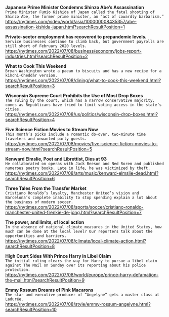 **Japanese Prime Minister Condemns Shinzo Abe’s Assassination**\
`Prime Minister Fumio Kishida of Japan called the fatal shooting of Shinzo Abe, the former prime minister, an “act of cowardly barbarism.”`\
https://nytimes.com/video/world/asia/100000008435357/abe-assassination-kishida-japan.html?searchResultPosition=1

**Private-sector employment has recovered to prepandemic levels.**\
`Service businesses continue to climb back, but government payrolls are still short of February 2020 levels.`\
https://nytimes.com/2022/07/08/business/economy/jobs-report-industries.html?searchResultPosition=2

**What to Cook This Weekend**\
`Bryan Washington wrote a paean to biscuits and has a new recipe for a kimchi-Cheddar version.`\
https://nytimes.com/2022/07/08/dining/what-to-cook-this-weekend.html?searchResultPosition=3

**Wisconsin Supreme Court Prohibits the Use of Most Drop Boxes**\
`The ruling by the court, which has a narrow conservative majority, comes as Republicans have tried to limit voting access in the state’s cities.`\
https://nytimes.com/2022/07/08/us/politics/wisconsin-drop-boxes.html?searchResultPosition=4

**Five Science Fiction Movies to Stream Now**\
`This month’s picks include a romantic do-over, two-minute time travelers and unwanted party guests.`\
https://nytimes.com/2022/07/08/movies/five-science-fiction-movies-to-stream-now.html?searchResultPosition=5

**Kenward Elmslie, Poet and Librettist, Dies at 93**\
`He collaborated on operas with Jack Beeson and Ned Rorem and published numerous poetry books. Late in life, he was victimized by theft.`\
https://nytimes.com/2022/07/08/arts/music/kenward-elmslie-dead.html?searchResultPosition=6

**Three Tales From the Transfer Market**\
`Cristiano Ronaldo’s loyalty, Manchester United’s vision and Barcelona’s complete inability to stop spending explain a lot about the business of modern soccer.`\
https://nytimes.com/2022/07/08/sports/soccer/cristiano-ronaldo-manchester-united-frenkie-de-jong.html?searchResultPosition=7

**The power, and limits, of local action**\
`In the absence of national climate measures in the United States, how much can be done at the local level? Our reporters talk about the opportunities and barriers.`\
https://nytimes.com/2022/07/08/climate/local-climate-action.html?searchResultPosition=8

**High Court Sides With Prince Harry in Libel Claim**\
`The initial ruling clears the way for Harry to pursue a libel claim against The Mail on Sunday over its reporting about his police protection.`\
https://nytimes.com/2022/07/08/world/europe/prince-harry-defamation-the-mail.html?searchResultPosition=9

**Emmy Rossum Dreams of Pink Macarons**\
`The star and executive producer of “Angelyne” gets a master class at Ladurée.`\
https://nytimes.com/2022/07/08/style/emmy-rossum-angelyne.html?searchResultPosition=10

